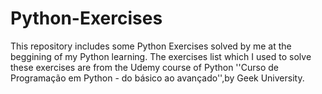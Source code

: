 # Python-Exercises
This repository includes some Python Exercises solved by me at the beggining of my Python learning.
The exercises list which I used to solve these exercises are from the Udemy course of Python ''Curso de Programação em Python - do básico ao avançado'',by Geek University.
